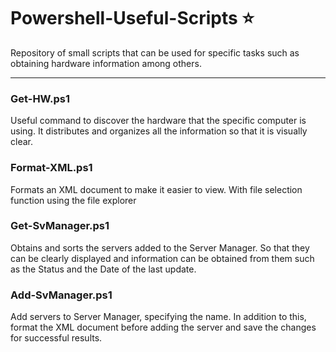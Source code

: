 # Powershell-Useful-Scripts ⭐
Repository of small scripts that can be used for specific tasks such as obtaining hardware information among others.

---
### Get-HW.ps1
Useful command to discover the hardware that the specific computer is using.
It distributes and organizes all the information so that it is visually clear.

### Format-XML.ps1
Formats an XML document to make it easier to view.
With file selection function using the file explorer

### Get-SvManager.ps1
Obtains and sorts the servers added to the Server Manager.
So that they can be clearly displayed and information can be obtained from them such as the Status and the Date of the last update.

### Add-SvManager.ps1
Add servers to Server Manager, specifying the name.
In addition to this, format the XML document before adding the server and save the changes for successful results.
